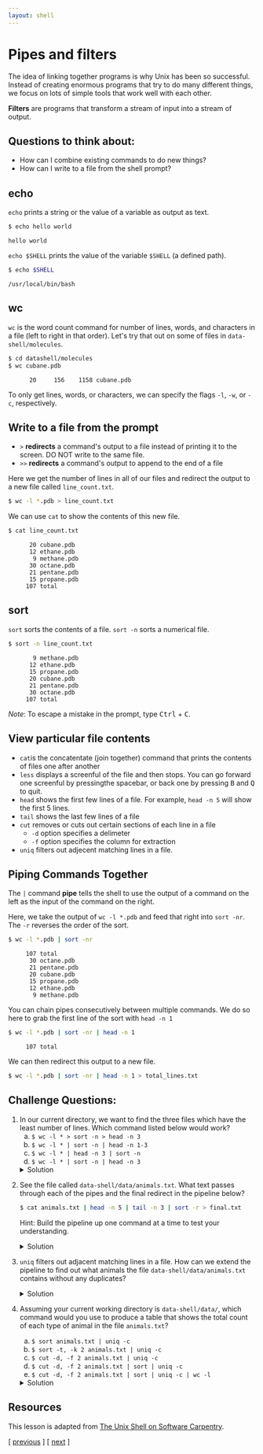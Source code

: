 ```yaml
---
layout: shell
---
```


# Pipes and filters
The idea of linking together programs is why Unix has been so successful.
Instead of creating enormous programs that try to do many different things, we focus on lots of simple tools that work well with each other.

**Filters** are programs that transform a stream of input into a stream of output.

## Questions to think about:
- How can I combine existing commands to do new things?
- How can I write to a file from the shell prompt?


## echo

`echo` prints a string or the value of a variable as output as text.

```bash
$ echo hello world
```

```
hello world
```

`echo $SHELL` prints the value of the variable `$SHELL` (a defined path).

```bash
$ echo $SHELL
```

```
/usr/local/bin/bash
```

## wc

`wc` is the word count command for number of lines, words, and characters in a file (left to right in that order). Let's try that out on some of files in `data-shell/molecules`.

```bash
$ cd datashell/molecules
$ wc cubane.pdb
```

```
      20     156    1158 cubane.pdb
```

To only get lines, words, or characters, we can specify the flags `-l`, `-w`, or `-c`, respectively.  


## Write to a file from the prompt
- `>` **redirects** a command's output to a file instead of printing it to the screen.  DO NOT write to the same file.
- `>>` **redirects** a command's output to append to the end of a file 


Here we get the number of lines in all of our files and redirect the output to a new file called `line_count.txt`. 

```bash
$ wc -l *.pdb > line_count.txt
```

We can use `cat` to show the contents of this new file.

```bash
$ cat line_count.txt
```

```
      20 cubane.pdb
      12 ethane.pdb
       9 methane.pdb
      30 octane.pdb
      21 pentane.pdb
      15 propane.pdb
     107 total
```

## sort

`sort` sorts the contents of a file.  `sort -n` sorts a numerical file.

```bash
$ sort -n line_count.txt
```

```
       9 methane.pdb
      12 ethane.pdb
      15 propane.pdb
      20 cubane.pdb
      21 pentane.pdb
      30 octane.pdb
     107 total
```

*Note*: To escape a mistake in the prompt, type <kbd>Ctrl</kbd> + <kbd>C</kbd>. 

## View particular file contents
- `cat`is the concatentate (join together) command that prints the contents of files one after another
- `less` displays a screenful of the file and then stops.  You can go forward one screenful by pressingthe spacebar, or back one by pressing <kbd>B</kbd> and <kbd>Q</kbd> to quit.
- `head` shows the first few lines of a file.  For example, `head -n 5` will show the first 5 lines.
- `tail` shows the last few lines of a file
- `cut` removes or cuts out certain sections of each line in a file
   - `-d` option specifies a delimeter 
   - `-f` option specifies the column for extraction
- `uniq` filters out adjecent matching lines in a file.

## Piping Commands Together
The `|` command **pipe** tells the shell to use the output of a command on the left as the input of the command on the right. 

Here, we take the output of `wc -l *.pdb` and feed that right into `sort -nr`. The `-r` reverses the order of the sort.

```bash
$ wc -l *.pdb | sort -nr 
```

```
     107 total
      30 octane.pdb
      21 pentane.pdb
      20 cubane.pdb
      15 propane.pdb
      12 ethane.pdb
       9 methane.pdb
```

You can chain pipes consecutively between multiple commands. We do so here to grab the first line of the sort with `head -n 1`

```bash
$ wc -l *.pdb | sort -nr | head -n 1
```

```
     107 total
```

We can then redirect this output to a new file.

```bash
$ wc -l *.pdb | sort -nr | head -n 1 > total_lines.txt
```

## Challenge Questions:

<ol>
  <li>In our current directory, we want to find the three files which have the least number of lines.  Which command listed below would work?
    <ol type="a">
      <li><code>$ wc -l * > sort -n > head -n 3</code></li>
      <li><code>$ wc -l * | sort -n | head -n 1-3</code></li>
      <li><code>$ wc -l * | head -n 3 | sort -n</code></li>
      <li><code>$ wc -l * | sort -n | head -n 3</code></li>
    </ol>

<details>
    <summary>Solution</summary>
    
  <div class="container" markdown="1">

```bash 
$ wc -l * | sort -n | head -n 3
```
    
  </div>
  
  </details>


  </li>
  <li markdown="1">

  See the file called `data-shell/data/animals.txt`. What text passes through each of the pipes and the final redirect in the pipeline below? <br>
  
```bash
$ cat animals.txt | head -n 5 | tail -n 3 | sort -r > final.txt
```
  
  Hint:  Build the pipeline up one command at a time to test your understanding.

  <details>
    <summary>Solution</summary>
    
  <div class="container" markdown="1">
    
  `cat animals.txt` returns the full text in the file `animals.txt`.

  `| head -n 5` returns the first 5 lines of the file.

  `| tail -n 3` gives the third, fourth, and fifth lines.

  `| sort -r` sorts the lines in reverse alphabetical order.

  `> final.txt` takes these lines and saves them to a file called `final.txt`.
    
  </div>
  
  </details>
  </li>
  

  <li markdown="1">

   `uniq` filters out adjacent matching lines in a file. How can we extend the pipeline to find out what animals the file `data-shell/data/animals.txt` contains without any duplicates? 

   <details>
    <summary>Solution</summary>
    
  <div class="container" markdown="1">
    
  ```bash
  $ cut -d , -f 2 animals.txt | sort | uniq > animals_unique.txt
  ```
    
  </div>
  
  </details>

  </li>
 
  <li markdown="1">

  Assuming your current working directory is `data-shell/data/`, which command would you use to produce a table that shows the total count of each type of animal in the file `animals.txt`?

  <ol type="a">
    <li><code>$ sort animals.txt | uniq -c</code></li>
    <li><code>$ sort -t, -k 2 animals.txt | uniq -c</code></li>
    <li><code>$ cut -d, -f 2 animals.txt | uniq -c</code></li>
    <li><code>$ cut -d, -f 2 animals.txt | sort | uniq -c</code></li>
    <li><code>$ cut -d, -f 2 animals.txt | sort | uniq -c | wc -l</code></li>

  </ol>
  <details>
    <summary>Solution</summary>
    
  <div class="container" markdown="1">

  <ol type="a">
  <li>Sorts values, but includes date when trying to count all unique items</li>
  <li>Still includes the dates</li>
  <li>Because <code>uniq</code> only looks for lines repeated directly after each other, it does not work</li>
  <li>Correct solution</li>
  <li>Counts how many unique animals there are in the data set</li>

  </ol>

  
    
  </div>
  
  </details>


  </li>

</ol>

## Resources
This lesson is adapted from [The Unix Shell on Software Carpentry](http://swcarpentry.github.io/shell-novice/).


<span class="lesson">
    [&nbsp;<a href="/shell/alter-dir">previous</a>&nbsp;]
    [&nbsp;<a href="/shell/loops">next</a>&nbsp;]
</span>
